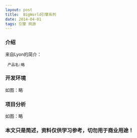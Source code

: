 ```yaml
---
layout: post
title:  BigWorld引擎系列
date: 2014-04-01
tags: 引擎 网游
---
```



### 介绍


来自Lyon的简介：

	 产品名:略




### 开发环境

如图：略

### 项目分析

如图：略



### 本文只是简述，资料仅供学习参考，切勿用于商业用途！